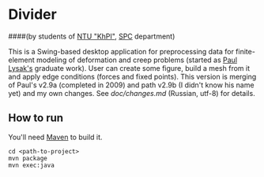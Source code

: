 Divider 
=======
####(by students of [NTU "KhPI"](http://www.kpi.kharkov.ua/en/), [SPC](http://www.kpispu.info/en/photogallery/kafedra-spu-4) department)

This is a Swing-based desktop application for preprocessing data for finite-element modeling of deformation and creep problems (started as [Paul Lysak's](https://github.com/paul-lysak/divider) graduate work). User can create some figure, build a mesh from it and apply edge conditions (forces and fixed points).
This version is merging of Paul's v2.9a (completed in 2009) and path v2.9b (I didn't know his name yet) and my own changes. See *doc/changes.md* (Russian, utf-8) for details.

How to run
----------
You'll need [Maven](https://maven.apache.org/) to build it.

	cd <path-to-project>
	mvn package
	mvn exec:java
